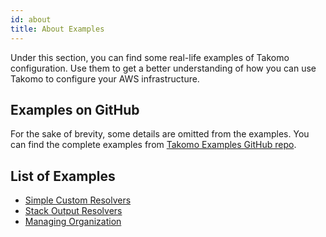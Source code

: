 ```yaml
---
id: about
title: About Examples
---
```


Under this section, you can find some real-life examples of Takomo configuration. Use them to get a better understanding of how you can use Takomo to configure your AWS infrastructure.

## Examples on GitHub

For the sake of brevity, some details are omitted from the examples. You can find the complete examples from [Takomo Examples GitHub repo](https://github.com/takomo-io/takomo-examples).

## List of Examples

- [Simple Custom Resolvers](/docs/examples/simple-custom-resolvers)
- [Stack Output Resolvers](/docs/examples/stack-output-resolvers)
- [Managing Organization](/docs/examples/managing-organization)
